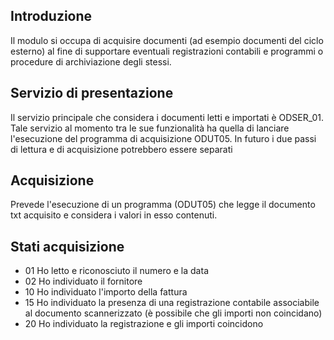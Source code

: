 ## Introduzione

Il modulo si occupa di acquisire documenti (ad esempio documenti del ciclo esterno) al fine di supportare eventuali registrazioni contabili e programmi o procedure di archiviazione degli stessi.

## Servizio di presentazione
Il servizio principale che considera i documenti letti e importati è ODSER_01.
Tale servizio al momento tra le sue funzionalità ha quella di lanciare l'esecuzione del programma di acquisizione ODUT05.
In futuro i due passi di lettura e di acquisizione potrebbero essere separati

## Acquisizione
Prevede l'esecuzione di un programma (ODUT05) che legge il documento txt acquisito e considera i valori in esso contenuti.


## Stati acquisizione

-  01 Ho letto e riconosciuto il numero e la data
-  02 Ho individuato il fornitore
-  10 Ho individuato l'importo della fattura
-  15 Ho individuato la presenza di una registrazione contabile associabile al documento scannerizzato (è possibile che gli importi non coincidano)
-  20 Ho individuato la registrazione e gli importi coincidono

